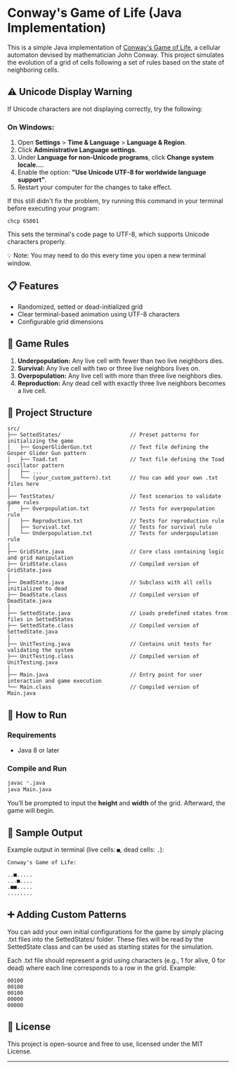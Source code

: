 # Conway's Game of Life (Java Implementation)

This is a simple Java implementation of [Conway's Game of Life](https://en.wikipedia.org/wiki/Conway%27s_Game_of_Life), a cellular automaton devised by mathematician John Conway. This project simulates the evolution of a grid of cells following a set of rules based on the state of neighboring cells.

## ⚠️ Unicode Display Warning

If Unicode characters are not displaying correctly, try the following:

### On Windows:
1. Open **Settings** > **Time & Language** > **Language & Region**.
2. Click **Administrative Language settings**.
3. Under **Language for non-Unicode programs**, click **Change system locale...**.
4. Enable the option: **"Use Unicode UTF-8 for worldwide language support"**.
5. Restart your computer for the changes to take effect.

If this still didn't fix the problem, try running this command in your terminal before executing your program:

```
chcp 65001
```

This sets the terminal's code page to UTF-8, which supports Unicode characters properly.

💡 Note: You may need to do this every time you open a new terminal window.


## 📋 Features

- Randomized, setted or dead-initialized grid  
- Clear terminal-based animation using UTF-8 characters  
- Configurable grid dimensions  

## 🧠 Game Rules

1. **Underpopulation:** Any live cell with fewer than two live neighbors dies.  
2. **Survival:** Any live cell with two or three live neighbors lives on.  
3. **Overpopulation:** Any live cell with more than three live neighbors dies.  
4. **Reproduction:** Any dead cell with exactly three live neighbors becomes a live cell.

## 🧱 Project Structure

```
src/
├── SettedStates/                      // Preset patterns for initializing the game
│   ├── GosperGliderGun.txt            // Text file defining the Gosper Glider Gun pattern
│   ├── Toad.txt                       // Text file defining the Toad oscillator pattern
│   ├── ...
│   └── (your_custom_pattern).txt      // You can add your own .txt files here
│
├── TestStates/                        // Test scenarios to validate game rules
│   ├── Overpopulation.txt             // Tests for overpopulation rule
│   ├── Reproduction.txt               // Tests for reproduction rule
│   ├── Survival.txt                   // Tests for survival rule
│   └── Underpopulation.txt            // Tests for underpopulation rule
│
├── GridState.java                     // Core class containing logic and grid manipulation
├── GridState.class                    // Compiled version of GridState.java
│
├── DeadState.java                     // Subclass with all cells initialized to dead
├── DeadState.class                    // Compiled version of DeadState.java
│
├── SettedState.java                   // Loads predefined states from files in SettedStates
├── SettedState.class                  // Compiled version of SettedState.java
│
├── UnitTesting.java                   // Contains unit tests for validating the system
├── UnitTesting.class                  // Compiled version of UnitTesting.java
│
├── Main.java                          // Entry point for user interaction and game execution
└── Main.class                         // Compiled version of Main.java
```

## 🚀 How to Run

### Requirements

- Java 8 or later

### Compile and Run

```bash
javac *.java
java Main.java
```

You’ll be prompted to input the **height** and **width** of the grid. Afterward, the game will begin.


## 🧪 Sample Output

Example output in terminal (live cells: `■`, dead cells: `.`):

```
Conway's Game of Life:

..■.....
...■....
.■■.....
........
```

## ➕ Adding Custom Patterns

You can add your own initial configurations for the game by simply placing .txt files into the SettedStates/ folder. These files will be read by the SettedState class and can be used as starting states for the simulation.

Each .txt file should represent a grid using characters (e.g., 1 for alive, 0 for dead) where each line corresponds to a row in the grid. Example:

```
00100
00100
00100
00000
00000
```

## 📜 License

This project is open-source and free to use, licensed under the MIT License.

---
